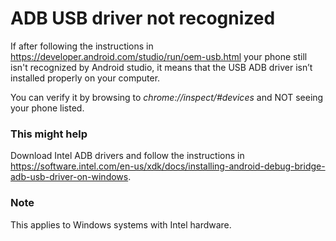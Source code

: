 # ADB USB driver not recognized

If after following the instructions in https://developer.android.com/studio/run/oem-usb.html your phone still isn't recognized by Android studio, it means that the USB ADB driver isn’t installed properly on your computer.

You can verify it by browsing to *chrome://inspect/#devices* and NOT seeing your phone listed.

### This might help
Download Intel ADB drivers and follow the instructions in https://software.intel.com/en-us/xdk/docs/installing-android-debug-bridge-adb-usb-driver-on-windows.

### Note
This applies to Windows systems with Intel hardware.
